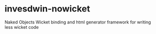 # invesdwin-nowicket
Naked Objects Wicket binding and html generator framework for writing less wicket code
